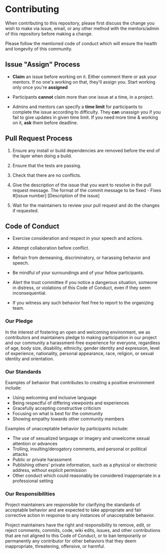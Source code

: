 # Contributing

When contributing to this repository, please first discuss the change you wish to make via issue, email, or any other method with the mentors/admin of this repository before making a change.

Please follow the mentioned code of conduct which will ensure the health and longevity of this community.

## Issue "Assign" Process

- **Claim** an issue before working on it. Either comment there or ask your mentors. If no one's working on that, they'll assign you. Start working only once you're **assigned**

- Participants **cannot** claim more than one issue at a time, in a project.

- Admins and mentors can specify a **time limit** for participants to complete the issue according to difficulty. They **can** unassign you if you fail to give updates in given time limit. If you need more time & working on it, **ask** them before deadline.

## Pull Request Process

1. Ensure any install or build dependencies are removed before the end of the layer when doing a build.

2. Ensure that the tests are passing.

3. Check that there are no conflicts.

4. Give the description of the issue that you want to resolve in the pull request message. The format of the commit message to be fixed - Fixes #[issue number] [Description of the issue]

5. Wait for the maintainers to review your pull request and do the changes if requested.

## Code of Conduct

- Exercise consideration and respect in your speech and actions.

- Attempt collaboration before conflict. 

- Refrain from demeaning, discriminatory, or harassing behavior and speech.

- Be mindful of your surroundings and of your fellow participants.

- Alert the trust committee if you notice a dangerous situation, someone in distress, or violations of this Code of Conduct, even if they seem inconsequential. 

-  If you witness any such behavior feel free to report to the organizing team.

### Our Pledge

In the interest of fostering an open and welcoming environment, we as
contributors and maintainers pledge to making participation in our project and
our community a harassment-free experience for everyone, regardless of age, body
size, disability, ethnicity, gender identity and expression, level of experience,
nationality, personal appearance, race, religion, or sexual identity and
orientation.

### Our Standards

Examples of behavior that contributes to creating a positive environment
include:

* Using welcoming and inclusive language
* Being respectful of differing viewpoints and experiences
* Gracefully accepting constructive criticism
* Focusing on what is best for the community
* Showing empathy towards other community members

Examples of unacceptable behavior by participants include:

* The use of sexualized language or imagery and unwelcome sexual attention or
advances
* Trolling, insulting/derogatory comments, and personal or political attacks
* Public or private harassment
* Publishing others' private information, such as a physical or electronic
  address, without explicit permission
* Other conduct which could reasonably be considered inappropriate in a
  professional setting

### Our Responsibilities

Project maintainers are responsible for clarifying the standards of acceptable behavior and are expected to take appropriate and fair corrective action in response to any instances of unacceptable behavior.

Project maintainers have the right and responsibility to remove, edit, or
reject comments, commits, code, wiki edits, issues, and other contributions that are not aligned to this Code of Conduct, or to ban temporarily or permanently any contributor for other behaviors that they deem inappropriate, threatening, offensive, or harmful.